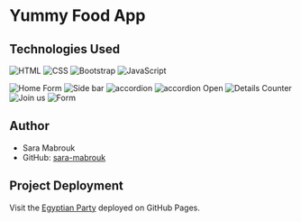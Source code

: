 # Yummy Food App

## Technologies Used

![HTML](https://img.shields.io/badge/HTML5-E34F26?style=flat&logo=HTML5&logoColor=white) ![CSS](https://img.shields.io/badge/CSS3-1572B6?style=flat&logo=CSS3&logoColor=white) ![Bootstrap](https://img.shields.io/badge/Bootstrap-7952B3?style=flat&logo=Bootstrap&logoColor=white) ![JavaScript](https://img.shields.io/badge/JavaScript-F7DF1E?style=flat&logo=JavaScript&logoColor=black)


![Home Form](./pic-readme/1.png)
![Side bar](./pic-readme/2.png)
![accordion](./pic-readme/3.png)
![accordion Open](./pic-readme/4.png)
![Details Counter](./pic-readme/5.png)
![Join us](./pic-readme/6.png)
![Form](./pic-readme/7.png)


## Author

- Sara Mabrouk
- GitHub: [sara-mabrouk](https://github.com/sara-mabrouk)

## Project Deployment

Visit the [Egyptian Party](https://sara-mabrouk.github.io/Egyptian-Party/) deployed on GitHub Pages.

